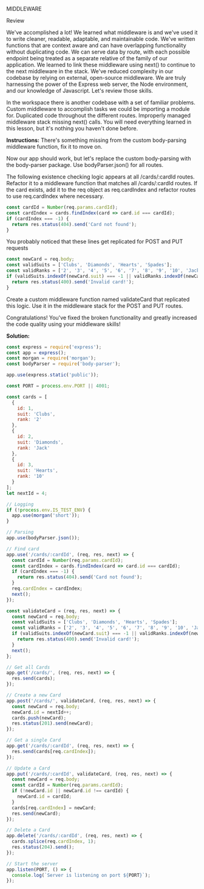 MIDDLEWARE

Review

We've accomplished a lot! We learned what middleware is and we've used it to write cleaner, readable, adaptable, and maintainable code. We've written functions that are context aware and can have overlapping functionality without duplicating code. We can serve data by route, with each possible endpoint being treated as a separate relative of the family of our application. We learned to link these middleware using next() to continue to the next middleware in the stack. We've reduced complexity in our codebase by relying on external, open-source middleware. We are truly harnessing the power of the Express web server, the Node environment, and our knowledge of Javascript. Let's review those skills.

In the workspace there is another codebase with a set of familiar problems. Custom middleware to accomplish tasks we could be importing a module for. Duplicated code throughout the different routes. Improperly managed middleware stack missing next() calls. You will need everything learned in this lesson, but it's nothing you haven't done before.

**Instructions:**
There's something missing from the custom body-parsing middleware function, fix it to move on.

Now our app should work, but let's replace the custom body-parsing with the body-parser package. Use bodyParser.json() for all routes.

The following existence checking logic appears at all /cards/:cardId routes. Refactor it to a middleware function that matches all /cards/:cardId routes. If the card exists, add it to the req object as req.cardIndex and refactor routes to use req.cardIndex where necessary.
```javascript
const cardId = Number(req.params.cardId);
const cardIndex = cards.findIndex(card => card.id === cardId);
if (cardIndex === -1) {
  return res.status(404).send('Card not found');
}
```
You probably noticed that these lines get replicated for POST and PUT requests
```javascript
const newCard = req.body;
const validSuits = ['Clubs', 'Diamonds', 'Hearts', 'Spades'];
const validRanks = ['2', '3', '4', '5', '6', '7', '8', '9', '10', 'Jack', 'Queen', 'King', 'Ace'];
if (validSuits.indexOf(newCard.suit) === -1 || validRanks.indexOf(newCard.rank) === -1) {
  return res.status(400).send('Invalid card!');
}
```
Create a custom middleware function named validateCard that replicated this logic. Use it in the middleware stack for the POST and PUT routes.

Congratulations! You've fixed the broken functionality and greatly increased the code quality using your middleware skills!

**Solution:**
```javascript
const express = require('express');
const app = express();
const morgan = require('morgan');
const bodyParser = require('body-parser');

app.use(express.static('public'));

const PORT = process.env.PORT || 4001;

const cards = [
  {
    id: 1,
    suit: 'Clubs',
    rank: '2'
  },
  {
    id: 2,
    suit: 'Diamonds',
    rank: 'Jack'
  },
  {
    id: 3,
    suit: 'Hearts',
    rank: '10'
  }
];
let nextId = 4;

// Logging
if (!process.env.IS_TEST_ENV) {
  app.use(morgan('short'));
}

// Parsing
app.use(bodyParser.json());

// Find card
app.use('/cards/:cardId', (req, res, next) => {
  const cardId = Number(req.params.cardId);
  const cardIndex = cards.findIndex(card => card.id === cardId);
  if (cardIndex === -1) {
    return res.status(404).send('Card not found');
  }
  req.cardIndex = cardIndex;
  next();
});

const validateCard = (req, res, next) => {
  const newCard = req.body;
  const validSuits = ['Clubs', 'Diamonds', 'Hearts', 'Spades'];
  const validRanks = ['2', '3', '4', '5', '6', '7', '8', '9', '10', 'Jack', 'Queen', 'King', 'Ace'];
  if (validSuits.indexOf(newCard.suit) === -1 || validRanks.indexOf(newCard.rank) === -1) {
    return res.status(400).send('Invalid card!');
  }
  next();
};

// Get all Cards
app.get('/cards/', (req, res, next) => {
  res.send(cards);
});

// Create a new Card
app.post('/cards/', validateCard, (req, res, next) => {
  const newCard = req.body;
  newCard.id = nextId++;
  cards.push(newCard);
  res.status(201).send(newCard);
});

// Get a single Card
app.get('/cards/:cardId', (req, res, next) => {
  res.send(cards[req.cardIndex]);
});

// Update a Card
app.put('/cards/:cardId', validateCard, (req, res, next) => {
  const newCard = req.body;
  const cardId = Number(req.params.cardId);
  if (!newCard.id || newCard.id !== cardId) {
    newCard.id = cardId;
  }
  cards[req.cardIndex] = newCard;
  res.send(newCard);
});

// Delete a Card
app.delete('/cards/:cardId', (req, res, next) => {
  cards.splice(req.cardIndex, 1);
  res.status(204).send();
});

// Start the server
app.listen(PORT, () => {
  console.log(`Server is listening on port ${PORT}`);
});
```
